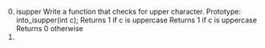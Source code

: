 0. isupper Write a function that checks for upper character.
Prototype: into_isupper(int c); Returns 1 if c is uppercase Returns 1 if c is uppercase Returns 0 otherwise
1. 
